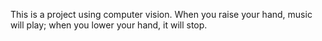 This is a project using computer vision. When you raise your hand, music will play; when you lower your hand, it will stop.
